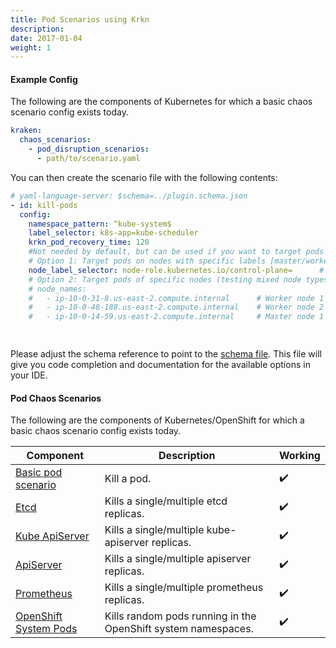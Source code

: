 ```yaml
---
title: Pod Scenarios using Krkn
description: 
date: 2017-01-04
weight: 1
---
```

####  Example Config
The following are the components of Kubernetes for which a basic chaos scenario config exists today.


```yaml
kraken:
  chaos_scenarios:
    - pod_disruption_scenarios:
      - path/to/scenario.yaml
```

You can then create the scenario file with the following contents:

```yaml
# yaml-language-server: $schema=../plugin.schema.json
- id: kill-pods
  config:
    namespace_pattern: ^kube-system$
    label_selector: k8s-app=kube-scheduler
    krkn_pod_recovery_time: 120
    #Not needed by default, but can be used if you want to target pods on specific nodes
    # Option 1: Target pods on nodes with specific labels [master/worker nodes]
    node_label_selector: node-role.kubernetes.io/control-plane=      # Target control-plane nodes (works on both k8s and openshift) 
    # Option 2: Target pods of specific nodes (testing mixed node types)
    # node_names: 
    #   - ip-10-0-31-8.us-east-2.compute.internal      # Worker node 1
    #   - ip-10-0-48-188.us-east-2.compute.internal    # Worker node 2  
    #   - ip-10-0-14-59.us-east-2.compute.internal     # Master node 1

    
```

Please adjust the schema reference to point to the [schema file](https://github.com/krkn-chaos/krkn/blob/main/scenarios/plugin.schema.json). This file will give you code completion and documentation for the available options in your IDE.

#### Pod Chaos Scenarios

The following are the components of Kubernetes/OpenShift for which a basic chaos scenario config exists today.

| Component                | Description | Working  |
| ------------------------ |-------------| -------- |
| [Basic pod scenario](https://github.com/krkn-chaos/krkn/blob/main/scenarios/kube/pod.yml) | Kill a pod. | :heavy_check_mark: |
| [Etcd](https://github.com/krkn-chaos/krkn/blob/main/scenarios/openshift/etcd.yml) | Kills a single/multiple etcd replicas. | :heavy_check_mark: |
| [Kube ApiServer](https://github.com/krkn-chaos/krkn/blob/main/scenarios/openshift/openshift-kube-apiserver.yml)| Kills a single/multiple kube-apiserver replicas. | :heavy_check_mark: |
| [ApiServer](https://github.com/krkn-chaos/krkn/blob/main/scenarios/openshift/openshift-apiserver.yml) | Kills a single/multiple apiserver replicas. | :heavy_check_mark: |
| [Prometheus](https://github.com/krkn-chaos/krkn/blob/main/scenarios/openshift/prometheus.yml) | Kills a single/multiple prometheus replicas. | :heavy_check_mark: |
| [OpenShift System Pods](https://github.com/krkn-chaos/krkn/blob/main/scenarios/openshift/regex_openshift_pod_kill.yml) | Kills random pods running in the OpenShift system namespaces. | :heavy_check_mark: |